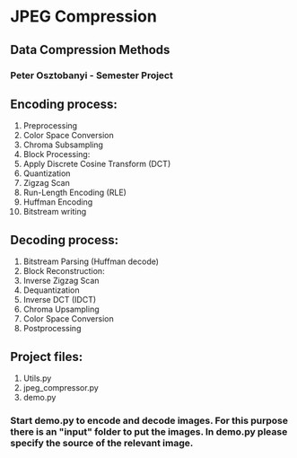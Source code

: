# JPEG Compression
## Data Compression Methods
### Peter Osztobanyi - Semester Project

## Encoding process:
1. Preprocessing
2. Color Space Conversion
3. Chroma Subsampling
4. Block Processing:
5. Apply Discrete Cosine Transform (DCT)
6. Quantization
7. Zigzag Scan
8. Run-Length Encoding (RLE)
9. Huffman Encoding
10. Bitstream writing

## Decoding process:
1. Bitstream Parsing (Huffman decode)
2. Block Reconstruction:
3. Inverse Zigzag Scan
4. Dequantization
5. Inverse DCT (IDCT)
6. Chroma Upsampling
7. Color Space Conversion
8. Postprocessing

## Project files:
1. Utils.py
2. jpeg_compressor.py
3. demo.py

### Start demo.py to encode and decode images. For this purpose there is an "input" folder to put the images. In demo.py please specify the source of the relevant image.

